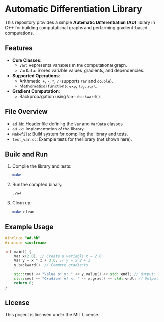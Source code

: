 # Automatic Differentiation Library

This repository provides a simple **Automatic Differentiation (AD)** library in C++ for building computational graphs and performing gradient-based computations.

## Features

- **Core Classes**:
  - `Var`: Represents variables in the computational graph.
  - `VarData`: Stores variable values, gradients, and dependencies.
- **Supported Operations**:
  - Arithmetic: `+`, `-`, `*`, `/` (supports `Var` and `double`).
  - Mathematical functions: `exp`, `log`, `sqrt`.
- **Gradient Computation**:
  - Backpropagation using `Var::backward()`.

## File Overview

- `ad.hh`: Header file defining the `Var` and `VarData` classes.
- `ad.cc`: Implementation of the library.
- `Makefile`: Build system for compiling the library and tests.
- `test_var.cc`: Example tests for the library (not shown here).

## Build and Run

1. Compile the library and tests:
   ```bash
   make
   ```
2. Run the compiled binary:
   ```bash
   ./ad
   ```
3. Clean up:
   ```bash
   make clean
   ```

## Example Usage

```cpp
#include "ad.hh"
#include <iostream>

int main() {
    Var x(2.0); // Create a variable x = 2.0
    Var y = x * x + 3.0; // y = x^2 + 3
    y.backward(); // Compute gradients

    std::cout << "Value of y: " << y.value() << std::endl; // Output: 7
    std::cout << "Gradient of x: " << x.grad() << std::endl; // Output: 4
    return 0;
}
```

## License

This project is licensed under the MIT License.
